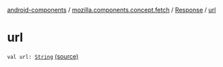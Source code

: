 [android-components](../../index.md) / [mozilla.components.concept.fetch](../index.md) / [Response](index.md) / [url](./url.md)

# url

`val url: `[`String`](https://kotlinlang.org/api/latest/jvm/stdlib/kotlin/-string/index.html) [(source)](https://github.com/mozilla-mobile/android-components/blob/master/components/concept/fetch/src/main/java/mozilla/components/concept/fetch/Response.kt#L34)